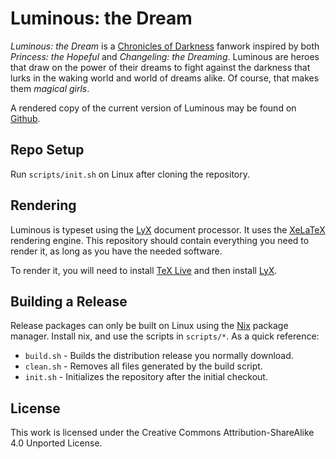 Luminous: the Dream
===================

*Luminous: the Dream* is a [Chronicles of Darkness] fanwork inspired by both *Princess: the Hopeful* and *Changeling:
the Dreaming*. Luminous are heroes that draw on the power of their dreams to fight against the darkness that lurks in
the waking world and world of dreams alike. Of course, that makes them *magical girls*.

A rendered copy of the current version of Luminous may be found on [Github].

Repo Setup
----------

Run `scripts/init.sh` on Linux after cloning the repository.

Rendering
---------

Luminous is typeset using the [LyX] document processor. It uses the [XeLaTeX] rendering engine. This repository should
contain everything you need to render it, as long as you have the needed software.

To render it, you will need to install [TeX Live] and then install [LyX].

Building a Release
------------------

Release packages can only be built on Linux using the [Nix] package manager. Install nix, and use the scripts in
`scripts/*`. As a quick reference:

* `build.sh` - Builds the distribution release you normally download.
* `clean.sh` - Removes all files generated by the build script.
* `init.sh` - Initializes the repository after the initial checkout.

License
-------

This work is licensed under the Creative Commons Attribution-ShareAlike 4.0 Unported License.

[Chronicles of Darkness]: http://theonyxpath.com/category/worlds/chroniclesofdarkness/
[Github]: https://github.com/AuroraAmissa/LuminousTheDream/releases
[LyX]: https://www.lyx.org/
[XeLaTeX]: http://xetex.sourceforge.net/
[TeX Live]: https://www.tug.org/texlive/acquire-netinstall.html
[Nix]: https://nixos.org/
